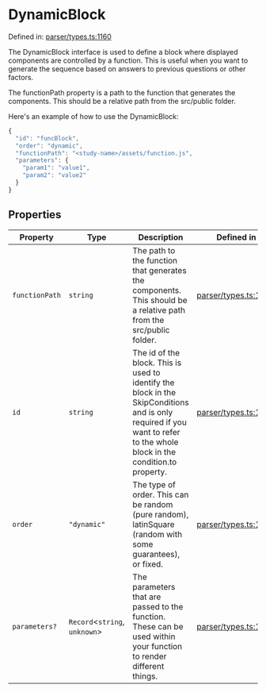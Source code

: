 # DynamicBlock

Defined in: [parser/types.ts:1160](https://github.com/revisit-studies/study/blob/31fcae3595a542c4a0975c6994f16db7c44439d4/src/parser/types.ts#L1160)

The DynamicBlock interface is used to define a block where displayed components are controlled by a function. This is useful when you want to generate the sequence based on answers to previous questions or other factors.

The functionPath property is a path to the function that generates the components. This should be a relative path from the src/public folder.

Here's an example of how to use the DynamicBlock:

```js
{
  "id": "funcBlock",
  "order": "dynamic",
  "functionPath": "<study-name>/assets/function.js",
  "parameters": {
    "param1": "value1",
    "param2": "value2"
  }
}
```

## Properties

| Property | Type | Description | Defined in |
| ------ | ------ | ------ | ------ |
| <a id="functionpath"></a> `functionPath` | `string` | The path to the function that generates the components. This should be a relative path from the src/public folder. | [parser/types.ts:1166](https://github.com/revisit-studies/study/blob/31fcae3595a542c4a0975c6994f16db7c44439d4/src/parser/types.ts#L1166) |
| <a id="id"></a> `id` | `string` | The id of the block. This is used to identify the block in the SkipConditions and is only required if you want to refer to the whole block in the condition.to property. | [parser/types.ts:1162](https://github.com/revisit-studies/study/blob/31fcae3595a542c4a0975c6994f16db7c44439d4/src/parser/types.ts#L1162) |
| <a id="order"></a> `order` | `"dynamic"` | The type of order. This can be random (pure random), latinSquare (random with some guarantees), or fixed. | [parser/types.ts:1164](https://github.com/revisit-studies/study/blob/31fcae3595a542c4a0975c6994f16db7c44439d4/src/parser/types.ts#L1164) |
| <a id="parameters"></a> `parameters?` | `Record`\<`string`, `unknown`\> | The parameters that are passed to the function. These can be used within your function to render different things. | [parser/types.ts:1168](https://github.com/revisit-studies/study/blob/31fcae3595a542c4a0975c6994f16db7c44439d4/src/parser/types.ts#L1168) |
